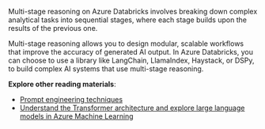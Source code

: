 Multi-stage reasoning on Azure Databricks involves breaking down complex analytical tasks into sequential stages, where each stage builds upon the results of the previous one.

Multi-stage reasoning allows you to design modular, scalable workflows that improve the accuracy of generated AI output. In Azure Databricks, you can choose to use a library like LangChain, LlamaIndex, Haystack, or DSPy, to build complex AI systems that use multi-stage reasoning.

**Explore other reading materials**:

- [Prompt engineering techniques](/azure/ai-services/openai/concepts/advanced-prompt-engineering?pivots=programming-language-chat-completions)
- [Understand the Transformer architecture and explore large language models in Azure Machine Learning](https://learn.microsoft.com/en-us/training/modules/explore-foundation-models-in-model-catalog/)
